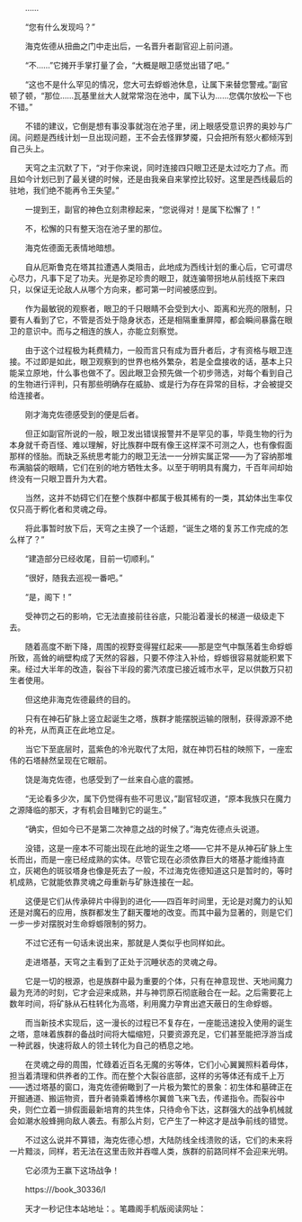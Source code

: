 　　……

　　“您有什么发现吗？”

　　海克佐德从扭曲之门中走出后，一名晋升者副官迎上前问道。

　　“不……”它摊开手掌打量了会，“大概是眼卫感觉出错了吧。”

　　“这也不是什么罕见的情况，您大可去蜉蝣池休息，让属下来替您警戒。”副官顿了顿，“那位……瓦基里丝大人就常常泡在池中，属下认为……您偶尔放松一下也不错。”

　　不错的建议，它倒是想有事没事就泡在池子里，闭上眼感受意识界的奥妙与广阔。问题是西线计划一旦出现问题，王不会去怪罪梦魇，只会把所有怒火都倾泻到自己头上。

　　天穹之主沉默了下，“对于你来说，同时连接四只眼卫还是太过吃力了点。而且如今计划已到了最关键的时候，还是由我亲自来掌控比较好。这里是西线最后的驻地，我们绝不能再令王失望。”

　　一提到王，副官的神色立刻肃穆起来，“您说得对！是属下松懈了！”

　　不，松懈的只有整天泡在池子里的那位。

　　海克佐德面无表情地暗想。

　　自从厄斯鲁克在塔其拉遭遇人类阻击，此地成为西线计划的重心后，它可谓尽心尽力，凡事下足了功夫。光是弥足珍贵的眼卫，就连骗带拐地从前线抠下来四只，以保证无论敌人从哪个方向来，都可第一时间被感应到。

　　作为最敏锐的观察者，眼卫的千只眼睛不会受到大小、距离和光亮的限制，只要有人看到了它，不管是否处于隐身状态，还是相隔重重屏障，都会瞬间暴露在眼卫的意识中。而与之相连的族人，亦能立刻察觉。

　　由于这个过程极为耗费精力，一般而言只有成为晋升者后，才有资格与眼卫连接。不过即是如此，眼卫观察到的世界也格外繁杂，若是全盘接收的话，基本上只能呆立原地，什么事也做不了。因此眼卫会预先做一个初步筛选，对每个看到自己的生物进行评判，只有那些明确存在威胁、或是行为存在异常的目标，才会被提交给连接者。

　　刚才海克佐德感受到的便是后者。

　　但正如副官所说的一般，眼卫发出错误报警并不是罕见的事，毕竟生物的行为本身就千奇百怪、难以理解，好比族群中既有像王这样深不可测之人，也有像假面那样的怪胎。而缺乏系统思考能力的眼卫无法一一分辨实属正常——为了容纳那堆布满脑袋的眼睛，它们在别的地方牺牲太多。以至于明明具有魔力，千百年间却始终没有一只眼卫晋升为大君。

　　当然，这并不妨碍它们在整个族群中都属于极其稀有的一类，其幼体出生率仅仅只高于孵化者和灵魂之母。

　　将此事暂时放下后，天穹之主换了一个话题，“诞生之塔的复苏工作完成的怎么样了？”

　　“建造部分已经收尾，目前一切顺利。”

　　“很好，随我去巡视一番吧。”

　　“是，阁下！”

　　受神罚之石的影响，它无法直接前往谷底，只能沿着漫长的梯道一级级走下去。

　　随着高度不断下降，周围的视野变得猩红起来——那是空气中飘荡着生命蜉蝣所致，高耸的峭壁构成了天然的容器，只要不停注入补给，蜉蝣很容易就能积累下来。经过大半年的改造，裂谷下半段的雾汽浓度已接近城市水平，足以供数万只初生者使用。

　　但这绝非海克佐德最终的目的。

　　只有在神石矿脉上竖立起诞生之塔，族群才能摆脱运输的限制，获得源源不绝的补充，从而真正在此地立足。

　　当它下至底层时，蓝紫色的冷光取代了太阳，就在神罚石柱的映照下，一座宏伟的石塔赫然呈现在它眼前。

　　饶是海克佐德，也感受到了一丝来自心底的震撼。

　　“无论看多少次，属下仍觉得有些不可思议，”副官轻叹道，“原本我族只在魔力之源降临的那天，才有机会目睹到它的诞生。”

　　“确实，但如今已不是第二次神意之战的时候了。”海克佐德点头说道。

　　没错，这是一座本不可能出现在此地的诞生之塔——它并不是从神石矿脉上生长而出，而是一座已经成熟的实体。尽管它现在必须依靠巨大的塔基才能维持直立，灰褐色的斑驳塔身也像是死去了一般，不过海克佐德知道这只是暂时的，等时机成熟，它就能依靠灵魂之母重新与矿脉连接在一起。

　　这便是它们从传承碎片中得到的进化——四百年时间里，无论是对魔力的认知还是对魔石的应用，族群都发生了翻天覆地的改变。而其中最为显著的，则是它们一步一步对摆脱对生命蜉蝣限制的努力。

　　不过它还有一句话未说出来，那就是人类似乎也同样如此。

　　走进塔基，天穹之主看到了正处于沉睡状态的灵魂之母。

　　它是一切的根源，也是族群中最为重要的个体，只有在神意现世、天地间魔力最为充沛的时刻，它才会迎来成熟，并与神罚原石彻底融合在一起。之后需要花上数年时间，将矿脉从石柱转化为高塔，利用魔力孕育出遮天蔽日的生命蜉蝣。

　　而当新技术实现后，这一漫长的过程已不复存在，一座能迅速投入使用的诞生之塔，意味着族群的备战时间将大幅缩短，只要资源充足，它们甚至能把浮游当成一种武器，快速将敌人的领土转化为自己的栖息之地。

　　在灵魂之母的周围，忙碌着近百名无魔的劣等体，它们小心翼翼照料着母体，担当着清理和供养者的工作。而在整个大裂谷底部，这样的劣等体还有成千上万——透过塔基的窗口，海克佐德俯瞰到了一片极为繁忙的景象：初生体和墓碑正在开掘通道、搬运物资，晋升者骑乘着博格尔翼兽飞来飞去，传递指令。而裂谷中央，则伫立着一排假面最新培育的共生体，只待命令下达，这群强大的战争机械就会如潮水般蜂拥向敌人袭去。有那么片刻，它产生了一种这才是战争前线的错觉。

　　不过这么说并不算错，海克佐德心想，大陆防线全线溃败的话，它们的未来将一片黯淡，同样，若无法在这里击败并吞噬人类，族群的前路同样不会迎来光明。

　　它必须为王赢下这场战争！

　　https:///book_30336/l

　　天才一秒记住本站地址：。笔趣阁手机版阅读网址：
